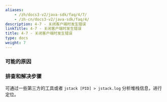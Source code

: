 ```yaml
---
aliases:
    - /zh/docs3-v2/java-sdk/faq/4/7/
    - /zh-cn/docs3-v2/java-sdk/faq/4/
description: 4-7 - 关闭客户端时发生错误
linkTitle: 4-7 - 关闭客户端时发生错误
title: 4-7 - 关闭客户端时发生错误
type: docs
weight: 7
---
```






### 可能的原因


### 排查和解决步骤

可通过一些第三方的工具或者 `jstack [PID] > jstack.log` 分析堆栈信息，进行定位。